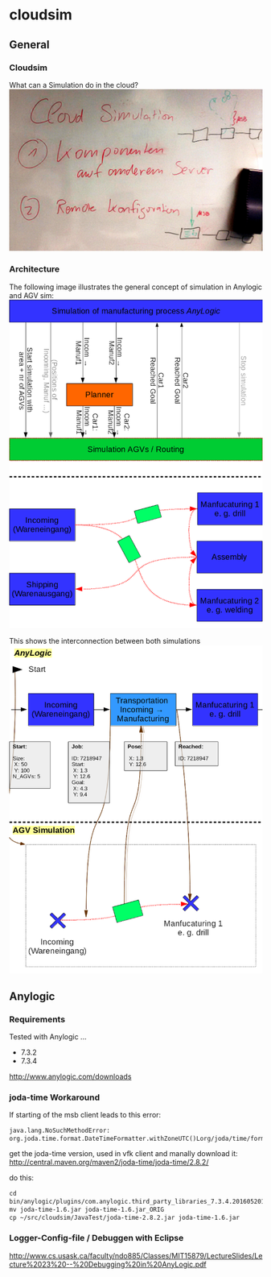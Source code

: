 # cloudsim

## General

### Cloudsim
What can a Simulation do in the cloud?
![General](doc/cloud_sim_general.jpg?raw=true)

### Architecture
<!-- ![Concept](doc/anylogic.jpg?raw=true) -->

The following image illustrates the general concept of simulation in Anylogic and AGV sim:
![Concept](doc/160818_architecture_01.png?raw=true)

This shows the interconnection between both simulations
![Concept](doc/160818_architecture_02.png?raw=true)

## Anylogic

### Requirements
Tested with Anylogic ...
* 7.3.2
* 7.3.4

http://www.anylogic.com/downloads

### joda-time Workaround
If starting of the msb client leads to this error:

	java.lang.NoSuchMethodError: org.joda.time.format.DateTimeFormatter.withZoneUTC()Lorg/joda/time/format/DateTimeFormatter;

get the joda-time version, used in vfk client and manally download it: http://central.maven.org/maven2/joda-time/joda-time/2.8.2/ 

do this:

	cd bin/anylogic/plugins/com.anylogic.third_party_libraries_7.3.4.201605201443/lib/database/querydsl/
	mv joda-time-1.6.jar joda-time-1.6.jar_ORIG
	cp ~/src/cloudsim/JavaTest/joda-time-2.8.2.jar joda-time-1.6.jar



### Logger-Config-file / Debuggen with Eclipse
http://www.cs.usask.ca/faculty/ndo885/Classes/MIT15879/LectureSlides/Lecture%2023%20--%20Debugging%20in%20AnyLogic.pdf
